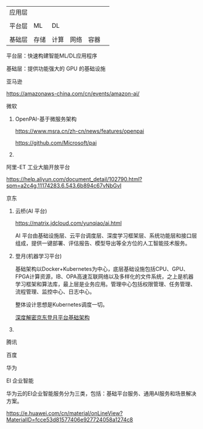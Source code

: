 |        |      |      |      |      |      |
| ------ | ---- | ---- | ---- | ---- | ---- |
| 应用层 |      |      |      |      |      |
|        |      |      |      |      |      |
| 平台层 | ML   | DL   |      |      |      |
|        |      |      |      |      |      |
| 基础层 | 存储 | 计算 | 网络 | 容器 |      |





平台层：快速构建智能ML/DL应用程序

基础层：提供功能强大的 GPU 的基础设施





亚马逊

https://amazonaws-china.com/cn/events/amazon-ai/

微软

1. OpenPAI-基于微服务架构

   https://www.msra.cn/zh-cn/news/features/openpai

   https://github.com/Microsoft/pai

2. 

阿里-ET 工业大脑开放平台

https://help.aliyun.com/document_detail/102790.html?spm=a2c4g.11174283.6.543.6b894c67vNbGvI

京东

1. 云桥(AI 平台)

   https://matrix.jdcloud.com/yunqiao/ai.html

   AI 平台由基础设施层、云平台调度层、深度学习框架层、系统功能层和接口层组成，提供一键部署、评估报告、模型导出等全方位的人工智能技术服务。

2. 登月(机器学习平台)

   基础架构以Docker+Kubernetes为中心，底层基础设施包括CPU、GPU、FPGA计算资源，IB、OPA高速互联网络以及多样化的文件系统，之上是机器学习框架和算法库，最上层是业务应用。管理中心包括权限管理、任务管理、流程管理、监控中心、日志中心。

   整体设计思想是Kubernetes调度一切。

   

   

   [深度解密京东登月平台基础架构](https://mp.weixin.qq.com/s?__biz=MzA5Nzc2NDAxMg==&mid=2649864623&idx=1&sn=f476db89b3d0ec580e8a63ff78144a37&chksm=889ece6cbfe9477aedc37dd7ab26a24522db085ee04667bee4d64d3145547966dbeac6890e33&mpshare=1&scene=1&srcid=0726U2o5HmmeNmT43TYCVacx&key=0b0fcc6d62e4018d345c9b4b34ba78af54e265477b1930d2dc68b214103ceccaf303346a29c11b08e2c53793ff30dddf7cb3ade185ada15caa63f0dda42b45b3eb8b1b99ccbe913e2d8da5646706c97a&ascene=1&uin=MTE3NjA0NzYxMg%3D%3D&devicetype=Windows+7&version=62040549&pass_ticket=rWBYM%2BjmQLd%2BXg3qlWCLYksvTMLK3Hmsij2cAaUt1umYTuRSd9ItLJTUKIWEuaJb&winzoom=1) 

   

3. 

   

腾讯



百度





华为

EI 企业智能

华为云的EI企业智能服务分为三类，包括：基础平台服务、通用AI服务和场景解决方案。

https://e.huawei.com/cn/material/onLineView?MaterialID=fcce53d81577406e927724058a1274c8







